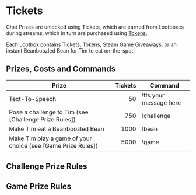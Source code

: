 # Tickets

Chat Prizes are unlocked using Tickets, which are earned from Lootboxes during streams, which in turn are purchased using [Tokens](tokens.md).

Each Lootbox contains Tickets, Tokens, Steam Game Giveaways, or an instant Beanboozled Bean for Tim to eat on-the-spot!

## Prizes, Costs and Commands

| Prize | Tickets | Command |
| ------------ | -------------: | ------------ |
| Text-To-Speech | 50  | !tts your message here |
| Pose a challenge to Tim (see [Challenge Prize Rules]) | 750  | !challenge |
| Make Tim eat a Beanboozled Bean | 1000 | !bean |
| Make Tim play a game of your choice (see [Game Prize Rules]) | 5000 | !game |

## Challenge Prize Rules

## Game Prize Rules
